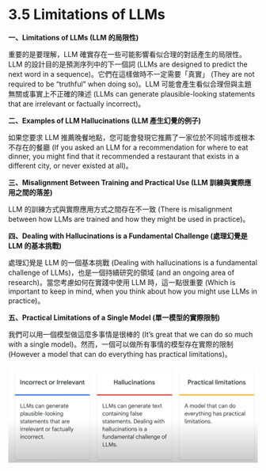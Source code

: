 # 3.5 Limitations of LLMs

**一、Limitations of LLMs (LLM 的局限性)**

重要的是要理解，LLM 確實存在一些可能影響看似合理的對話產生的局限性。LLM 的設計目的是預測序列中的下一個詞 (LLMs are designed to predict the next word in a sequence)。它們在這樣做時不一定需要「真實」 (They are not required to be “truthful” when doing so)。LLM 可能會產生看似合理但與主題無關或事實上不正確的陳述 (LLMs can generate plausible-looking statements that are irrelevant or factually incorrect)。

**二、Examples of LLM Hallucinations (LLM 產生幻覺的例子)**

如果您要求 LLM 推薦晚餐地點，您可能會發現它推薦了一家位於不同城市或根本不存在的餐廳 (If you asked an LLM for a recommendation for where to eat dinner, you might find that it recommended a restaurant that exists in a different city, or never existed at all)。

**三、Misalignment Between Training and Practical Use (LLM 訓練與實際應用之間的落差)**

LLM 的訓練方式與實際應用方式之間存在不一致 (There is misalignment between how LLMs are trained and how they might be used in practice)。

**四、Dealing with Hallucinations is a Fundamental Challenge (處理幻覺是 LLM 的基本挑戰)**

處理幻覺是 LLM 的一個基本挑戰 (Dealing with hallucinations is a fundamental challenge of LLMs)，也是一個持續研究的領域 (and an ongoing area of research)。當您考慮如何在實踐中使用 LLM 時，這一點很重要 (Which is important to keep in mind, when you think about how you might use LLMs in practice)。

**五、Practical Limitations of a Single Model (單一模型的實際限制)**

我們可以用一個模型做這麼多事情是很棒的 (It’s great that we can do so much with a single model)。然而，一個可以做所有事情的模型存在實際的限制 (However a model that can do everything has practical limitations)。

![gh](https://raw.githubusercontent.com/SeanChenR/img_gif/main/myimage/1742194879000hgxvrg.png)
